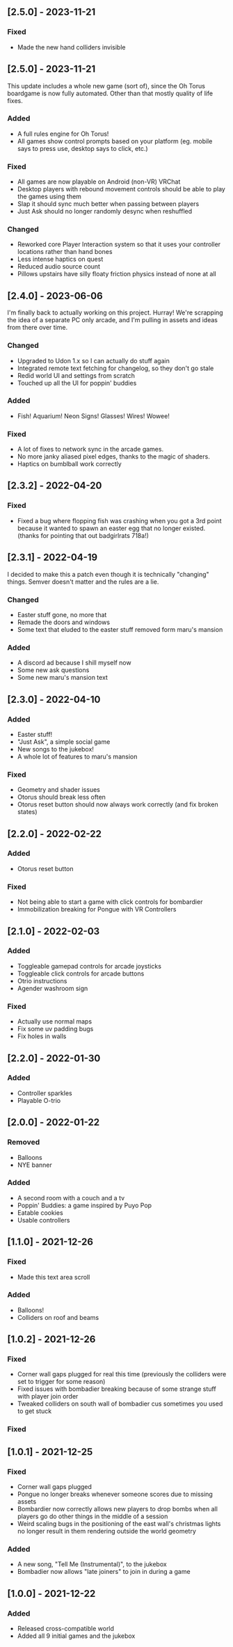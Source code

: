 ## [2.5.0] - 2023-11-21

### Fixed
- Made the new hand colliders invisible
 
## [2.5.0] - 2023-11-21
This update includes a whole new game (sort of), since the Oh Torus boardgame is now fully automated. Other than that mostly quality of life fixes.

### Added
- A full rules engine for Oh Torus!
- All games show control prompts based on your platform (eg. mobile says to press use, desktop says to click, etc.)

### Fixed
- All games are now playable on Android (non-VR) VRChat
- Desktop players with rebound movement controls should be able to play the games using them
- Slap it should sync much better when passing between players
- Just Ask should no longer randomly desync when reshuffled

### Changed
- Reworked core Player Interaction system so that it uses your controller locations rather than hand bones
- Less intense haptics on quest
- Reduced audio source count
- Pillows upstairs have silly floaty friction physics instead of none at all
  
## [2.4.0] - 2023-06-06
I'm finally back to actually working on this project. Hurray! We're scrapping the idea of a separate PC only arcade, and I'm pulling in assets and ideas from there over time.

### Changed
- Upgraded to Udon 1.x so I can actually do stuff again
- Integrated remote text fetching for changelog, so they don't go stale
- Redid world UI and settings from scratch
- Touched up all the UI for poppin' buddies

### Added
- Fish! Aquarium! Neon Signs! Glasses! Wires! Wowee!

### Fixed
- A lot of fixes to network sync in the arcade games.
- No more janky aliased pixel edges, thanks to the magic of shaders.
- Haptics on bumblball work correctly

## [2.3.2] - 2022-04-20

### Fixed
- Fixed a bug where flopping fish was crashing when you got a 3rd point because it wanted to spawn an easter egg that no longer existed. (thanks for pointing that out badgirlrats 718a!)

## [2.3.1] - 2022-04-19

I decided to make this a patch even though it is technically "changing" things. Semver doesn't matter and the rules are a lie.

### Changed
- Easter stuff gone, no more that
- Remade the doors and windows
- Some text that eluded to the easter stuff removed form maru's mansion

### Added
- A discord ad because I shill myself now
- Some new ask questions
- Some new maru's mansion text

## [2.3.0] - 2022-04-10

### Added
- Easter stuff!
- "Just Ask", a simple social game
- New songs to the jukebox!
- A whole lot of features to maru's mansion

### Fixed
- Geometry and shader issues
- Otorus should break less often
- Otorus reset button should now always work correctly (and fix broken states)

## [2.2.0] - 2022-02-22

### Added
- Otorus reset button

### Fixed
- Not being able to start a game with click controls for bombardier
- Immobilization breaking for Pongue with VR Controllers

## [2.1.0] - 2022-02-03

### Added
- Toggleable gamepad controls for arcade joysticks
- Toggleable click controls for arcade buttons
- Otrio instructions
- Agender washroom sign

### Fixed
- Actually use  normal maps
- Fix some uv padding bugs
- Fix holes in walls

## [2.2.0] - 2022-01-30

### Added

- Controller sparkles
- Playable O-trio

## [2.0.0] - 2022-01-22

### Removed
- Balloons
- NYE banner

### Added
- A second room with a couch and a tv
- Poppin' Buddies: a game inspired by Puyo Pop
- Eatable cookies
- Usable controllers

## [1.1.0] - 2021-12-26

### Fixed
- Made this text area scroll

### Added
- Balloons!
- Colliders on roof and beams


## [1.0.2] - 2021-12-26

### Fixed

- Corner wall gaps plugged for real this time (previously the colliders were set to trigger for some reason)
- Fixed issues with bombadier breaking because of some strange stuff with player join order
- Tweaked colliders on south wall of bombadier cus sometimes you used to get stuck

### Fixed

## [1.0.1] - 2021-12-25

### Fixed

- Corner wall gaps plugged
- Pongue no longer breaks whenever someone scores due to missing assets
- Bombardier now correctly allows new players to drop bombs when all players go do other things in the middle of a session
- Weird scaling bugs in the positioning of the east wall's christmas lights no longer result in them rendering outside the world geometry 

### Added

- A new song, "Tell Me (Instrumental)", to the jukebox
- Bombadier now allows "late joiners" to join in during a game

## [1.0.0] - 2021-12-22

### Added

- Released cross-compatible world
- Added all 9 initial games and the jukebox

